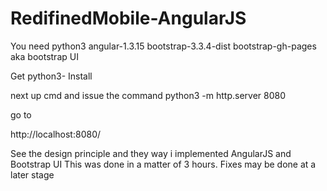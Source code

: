 # RedifinedMobile-AngularJS
You need
python3
angular-1.3.15
bootstrap-3.3.4-dist
bootstrap-gh-pages aka bootstrap UI  
 
Get python3- Install

next up 
cmd and issue the command
python3 -m http.server 8080

go to 

http://localhost:8080/

See the design principle and they way i implemented AngularJS and Bootstrap UI
This was done in a matter of 3 hours. Fixes may be done at a later stage
